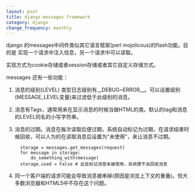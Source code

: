 ```yaml
---
layout: post
title: django messages framework
category: django
change_frequency: monthly
---
```


django 的messages中间件类似其它语言框架(perl mojolicous)的flash功能。目的是
实现一个请求中注入信息，另一个请求中可以读取。

实现方式为cookie存储或者session存储或者其它自定义存储方式。

messages 还有一些功能：

1. 消息的级别(LEVEL) 类型日志级别有__DEBUG~ERROR__。可以设置级别(MESSAGE_LEVEL变量)来过滤低于此级别的消息。
2. 消息有Tags，通常用来在显示消息的时候当做HTML的类。默认的tag和消息的LEVEL同名的小写字符串。
3. 消息的过期。消息在每次读取后便过期，系统自动标记为过期，在请求结束时候回收，可以人为的在读取消息后设置为"未使用"，来让消息不过期。

         storage = messages.get_messages(request)
         for message in storage:
             do_something_with(message)
         storage.used = False # 此处标记消息未被使用，系统便不会回收消息
4. 同一个客户端的请求可能会导致消息被串掉(原因是浏览上下文的重叠)。但大多数浏览器和HTML5中不存在这个问题。
